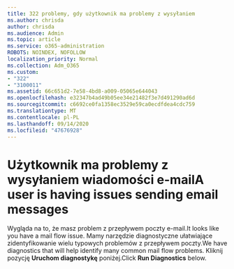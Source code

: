 ```yaml
---
title: 322 problemy, gdy użytkownik ma problemy z wysyłaniem
ms.author: chrisda
author: chrisda
ms.audience: Admin
ms.topic: article
ms.service: o365-administration
ROBOTS: NOINDEX, NOFOLLOW
localization_priority: Normal
ms.collection: Adm_O365
ms.custom:
- "322"
- "3100011"
ms.assetid: 66c651d2-7e58-4bd8-a009-05065e644043
ms.openlocfilehash: e32347b4ad49b05ee34e21482f3e7d491290ad6d
ms.sourcegitcommit: c6692ce0fa1358ec3529e59ca0ecdfdea4cdc759
ms.translationtype: MT
ms.contentlocale: pl-PL
ms.lasthandoff: 09/14/2020
ms.locfileid: "47676928"
---
```

# <a name="a-user-is-having-issues-sending-email-messages"></a><span data-ttu-id="83646-102">Użytkownik ma problemy z wysyłaniem wiadomości e-mail</span><span class="sxs-lookup"><span data-stu-id="83646-102">A user is having issues sending email messages</span></span>

<span data-ttu-id="83646-103">Wygląda na to, że masz problem z przepływem poczty e-mail.</span><span class="sxs-lookup"><span data-stu-id="83646-103">It looks like you have a mail flow issue.</span></span> <span data-ttu-id="83646-104">Mamy narzędzie diagnostyczne ułatwiające zidentyfikowanie wielu typowych problemów z przepływem poczty.</span><span class="sxs-lookup"><span data-stu-id="83646-104">We have diagnostics that will help identify many common mail flow problems.</span></span> <span data-ttu-id="83646-105">Kliknij pozycję **Uruchom diagnostykę** poniżej.</span><span class="sxs-lookup"><span data-stu-id="83646-105">Click **Run Diagnostics** below.</span></span>
